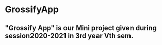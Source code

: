 # GrossifyApp
## "Grossify App" is our Mini project given during session2020-2021 in 3rd year Vth sem.
